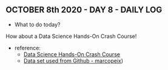 ## OCTOBER 8th 2020 - DAY 8 - DAILY LOG ##

* What to do today?

How about a Data Science Hands-On Crash Course!

* reference: 
    * [Data Science Hands-On Crash Course](https://www.youtube.com/watch?v=XU5pw3QRYjQ)
    * [Data set used from Github - marcopeix](https://github.com/marcopeix/datasciencewithmarco))


